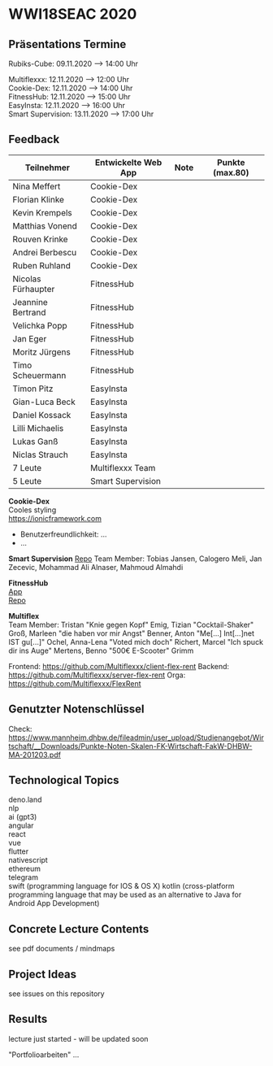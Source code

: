 # WWI18SEAC 2020

## Präsentations Termine
Rubiks-Cube: 09.11.2020 --> 14:00 Uhr 


Multiflexxx: 12.11.2020 --> 12:00 Uhr  
Cookie-Dex: 12.11.2020 --> 14:00 Uhr  
FitnessHub: 12.11.2020 --> 15:00 Uhr  
EasyInsta: 12.11.2020 --> 16:00 Uhr  
Smart Supervision: 13.11.2020 --> 17:00 Uhr

## Feedback

| Teilnehmer | Entwickelte Web App | Note | Punkte (max.80)
|----------------------|----------|----------|------|
| Nina Meffert | Cookie-Dex |   |  |
| Florian Klinke | Cookie-Dex |   |  |
| Kevin Krempels | Cookie-Dex |   |  |
| Matthias Vonend | Cookie-Dex |   |  | 
| Rouven Krinke | Cookie-Dex |   |  | 
| Andrei Berbescu | Cookie-Dex |   |  |
| Ruben Ruhland | Cookie-Dex |   |  |
| Nicolas Fürhaupter | FitnessHub |   |  |
| Jeannine Bertrand | FitnessHub |   |  |
| Velichka Popp | FitnessHub |   |  |
| Jan Eger | FitnessHub |   |  |
| Moritz Jürgens | FitnessHub |   |  |
| Timo Scheuermann | FitnessHub |   |  |
| Timon Pitz | EasyInsta |   |  |
| Gian-Luca Beck | EasyInsta |   |  |
| Daniel Kossack | EasyInsta |   |  |
| Lilli Michaelis | EasyInsta |   |  |
| Lukas Ganß | EasyInsta |   |  |
| Niclas Strauch | EasyInsta |   |  |
| 7 Leute | Multiflexxx Team |   |  |
| 5 Leute | Smart Supervision |   |  |

**Cookie-Dex**  
Cooles styling  
https://ionicframework.com  

- Benutzerfreundlichkeit: ...
- ...

**Smart Supervision**
[Repo](https://git.tjbn.de/schuelerverwaltung)
Team Member: Tobias Jansen, Calogero Meli, Jan Zecevic, Mohammad Ali Alnaser, Mahmoud Almahdi

**FitnessHub**  
[App](https://fitnesshub.app/)  
[Repo](https://github.com/TimoScheuermann/FitnessHub)

**Multiflex** <br>
Team Member: Tristan "Knie gegen Kopf" Emig, Tizian "Cocktail-Shaker" Groß, Marleen "die haben vor mir Angst" Benner, Anton "Me[...] Int[...]net IST gu[...]" Ochel, Anna-Lena "Voted mich doch" Richert, Marcel "Ich spuck dir ins Auge" Mertens, Benno "500€ E-Scooter" Grimm

Frontend: https://github.com/Multiflexxx/client-flex-rent
Backend: https://github.com/Multiflexxx/server-flex-rent
Orga: https://github.com/Multiflexxx/FlexRent

## Genutzter Notenschlüssel
Check: https://www.mannheim.dhbw.de/fileadmin/user_upload/Studienangebot/Wirtschaft/__Downloads/Punkte-Noten-Skalen-FK-Wirtschaft-FakW-DHBW-MA-201203.pdf

## Technological Topics
deno.land  
nlp  
ai (gpt3)  
angular  
react  
vue  
flutter  
nativescript  
ethereum  
telegram  
swift (programming language for IOS & OS X)
kotlin (cross-platform programming language that may be used as an alternative to Java for Android App Development)


## Concrete Lecture Contents 
see pdf documents / mindmaps


## Project Ideas
see issues on this repository


## Results
lecture just started - will be updated soon

"Portfolioarbeiten"
...

